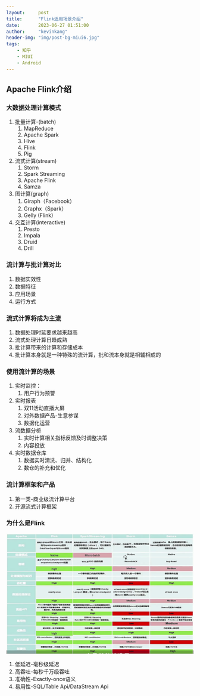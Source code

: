 ```yaml
---
layout:     post
title:      "Flink适用场景介绍"
date:       2023-06-27 01:51:00
author:     "kevinkang"
header-img: "img/post-bg-miui6.jpg"
tags:
    - 知乎
    - MIUI
    - Android
---
```

## Apache Flink介绍
### 大数据处理计算模式
1. 批量计算-(batch)
   1. MapReduce
   2. Apache Spark
   3. Hive
   4. Flink
   5. Pig
2. 流式计算(stream)
   1. Storm
   2. Spark Streaming
   3. Apache Flink
   4. Samza
3. 图计算(graph)
   1. Giraph（Facebook）
   2. Graphx（Spark）
   3. Gelly (Flink)
4. 交互计算(interactive)
   1. Presto
   2. Impala
   3. Druid
   4. Drill

### 流计算与批计算对比
1. 数据实效性
2. 数据特征
3. 应用场景
4. 运行方式

### 流式计算将成为主流
1. 数据处理时延要求越来越高
2. 流式处理计算日趋成熟
3. 批计算带来的计算和存储成本
4. 批计算本身就是一种特殊的流计算，批和流本身就是相辅相成的

### 使用流计算的场景
1. 实时监控：
   1. 用户行为预警
2. 实时报表
   1. 双11活动直播大屏
   2. 对外数据产品-生意参谋
   3. 数据化运营
3. 流数据分析
   1. 实时计算相关指标反馈及时调整决策
   2. 内容投放
4. 实时数据仓库
   1. 数据实时清洗、归并、结构化
   2. 数仓的补充和优化


### 流计算框架和产品
1. 第一类-商业级流计算平台
2. 开源流式计算框架

### 为什么是Flink
![img](/img/in-post/post-flink/steam-compute-framework-diff-img.png)
1. 低延迟-毫秒级延迟
2. 高吞吐-每秒千万级吞吐
3. 准确性-Exactly-once语义
4. 易用性-SQL/Table Api/DataStream Api



